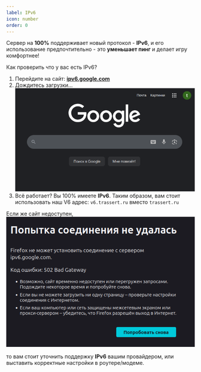 ```yaml
---
label: IPv6
icon: number
order: 0
---
```

Сервер на **100%** поддерживает новый протокол - **IPv6**, и его использование предпочтительно - это **уменьшает пинг** и делает игру комфортнее!

Как проверить что у вас есть IPv6?
1. Перейдите на сайт: [**ipv6.google.com**](https://ipv6.google.com/)
2. Дождитесь загрузки...
![google.com](image.png)
3. Всё работает? Вы 100% имеете **IPv6**. Таким образом, вам стоит использовать наш V6 адрес: `v6.trassert.ru` вместо `trassert.ru`

Если же сайт недоступен, ![fail google](image-1.png)

то вам стоит уточнить поддержку **IPv6** вашим провайдером, или выставить корректные настройки в роутере/модеме.
